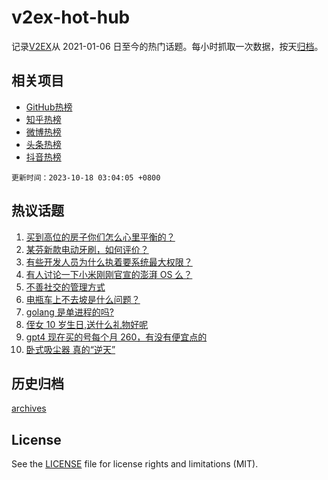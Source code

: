 # v2ex-hot-hub

 记录[V2EX](https://www.v2ex.com/)从 2021-01-06 日至今的热门话题。每小时抓取一次数据，按天[归档](archives)。
 
 ## 相关项目

- [GitHub热榜](https://github.com/snaildev/github-hot-hub)
- [知乎热榜](https://github.com/snaildev/zhihu-hot-hub)
- [微博热榜](https://github.com/snaildev/weibo-hot-hub)
- [头条热榜](https://github.com/snaildev/toutiao-hot-hub)
- [抖音热榜](https://github.com/snaildev/douyin-hot-hub)


 `更新时间：2023-10-18 03:04:05 +0800`

## 热议话题

1. [买到高位的房子你们怎么心里平衡的？](https://www.v2ex.com/t/982705)
1. [某芬新款电动牙刷，如何评价？](https://www.v2ex.com/t/982624)
1. [有些开发人员为什么执着要系统最大权限？](https://www.v2ex.com/t/982696)
1. [有人讨论一下小米刚刚官宣的澎湃 OS 么？](https://www.v2ex.com/t/982673)
1. [不善社交的管理方式](https://www.v2ex.com/t/982727)
1. [电瓶车上不去坡是什么问题？](https://www.v2ex.com/t/982656)
1. [golang 是单进程的吗?](https://www.v2ex.com/t/982738)
1. [侄女 10 岁生日,送什么礼物好呢](https://www.v2ex.com/t/982633)
1. [gpt4 现在买的号每个月 260，有没有便宜点的](https://www.v2ex.com/t/982658)
1. [卧式吸尘器 真的“逆天”](https://www.v2ex.com/t/982683)

## 历史归档

[archives](archives)

## License

See the [LICENSE](LICENSE) file for license rights and limitations (MIT).
